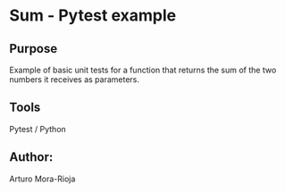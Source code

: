 # Sum - Pytest example

## Purpose
Example of basic unit tests for a function that returns the sum of the two numbers it receives as parameters.

## Tools
Pytest / Python

## Author:
Arturo Mora-Rioja 